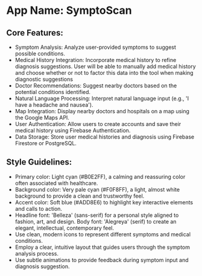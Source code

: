 # **App Name**: SymptoScan

## Core Features:

- Symptom Analysis: Analyze user-provided symptoms to suggest possible conditions.
- Medical History Integration: Incorporate medical history to refine diagnosis suggestions. User will be able to manually add medical history and choose whether or not to factor this data into the tool when making diagnostic suggestions
- Doctor Recommendations: Suggest nearby doctors based on the potential conditions identified.
- Natural Language Processing: Interpret natural language input (e.g., 'I have a headache and nausea').
- Map Integration: Display nearby doctors and hospitals on a map using the Google Maps API.
- User Authentication: Allow users to create accounts and save their medical history using Firebase Authentication.
- Data Storage: Store user medical histories and diagnosis using Firebase Firestore or PostgreSQL.

## Style Guidelines:

- Primary color: Light cyan (#B0E2FF), a calming and reassuring color often associated with healthcare.
- Background color: Very pale cyan (#F0F8FF), a light, almost white background to provide a clean and trustworthy feel.
- Accent color: Soft blue (#ADD8E6) to highlight key interactive elements and calls to action.
- Headline font: 'Belleza' (sans-serif) for a personal style aligned to fashion, art, and design. Body font: 'Alegreya' (serif) to create an elegant, intellectual, contemporary feel.
- Use clean, modern icons to represent different symptoms and medical conditions.
- Employ a clear, intuitive layout that guides users through the symptom analysis process.
- Use subtle animations to provide feedback during symptom input and diagnosis suggestion.